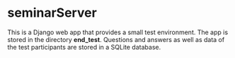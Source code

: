 # seminarServer
This is a Django web app that provides a small test environment. 
The app is stored in the directory **end_test**. Questions and answers 
as well as data of the test participants are stored in a SQLite database. 
